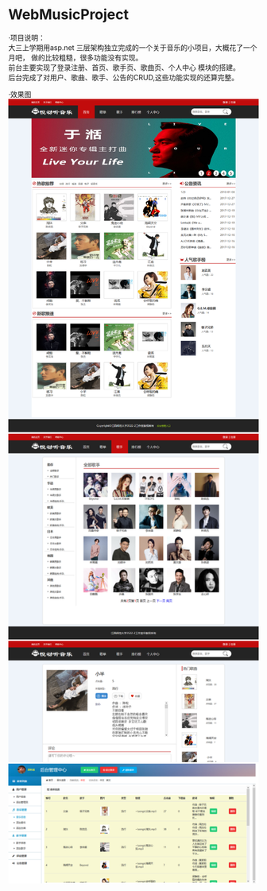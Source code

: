 # WebMusicProject
·项目说明：<br/>
大三上学期用asp.net 三层架构独立完成的一个关于音乐的小项目，大概花了一个月吧，
做的比较粗糙，很多功能没有实现。<br/>前台主要实现了登录注册、首页、歌手页、歌曲页、个人中心
模块的搭建。<br/>
后台完成了对用户、歌曲、歌手、公告的CRUD,这些功能实现的还算完整。

·效果图
![](https://github.com/Gong0911/WebMusicProject/blob/master/%E9%9F%B3%E4%B9%90%E7%BD%91/Picture/index.png)
![](https://github.com/Gong0911/WebMusicProject/blob/master/%E9%9F%B3%E4%B9%90%E7%BD%91/Picture/singerPage.png)
![](https://github.com/Gong0911/WebMusicProject/blob/master/%E9%9F%B3%E4%B9%90%E7%BD%91/Picture/songDetail.png)
![](https://github.com/Gong0911/WebMusicProject/blob/master/%E9%9F%B3%E4%B9%90%E7%BD%91/Picture/management.png)
